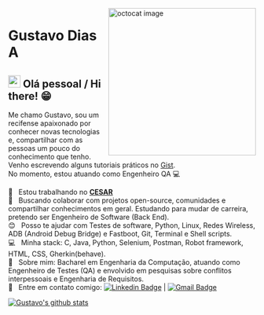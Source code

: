 <img align="right" width="300" height="300" src="https://i.ibb.co/cxqL8wp/octocat.png" alt="octocat image">

# Gustavo Dias A

##  <img src="https://media.giphy.com/media/hvRJCLFzcasrR4ia7z/giphy.gif" width="25px"> Olá pessoal / Hi there! 😁

Me chamo Gustavo, sou um recifense apaixonado por conhecer novas tecnologias e, compartilhar com as pessoas um pouco do conhecimento que tenho.  
Venho escrevendo alguns tutoriais práticos no [Gist](https://gist.github.com/gfda).  
No momento, estou atuando como Engenheiro QA :computer:

:orange_heart:  &nbsp; Estou trabalhando no [**CESAR**](https://www.cesar.org.br/)
 <br/> :rocket: &nbsp; Buscando colaborar com projetos open-source, comunidades e compartilhar conhecimentos em geral. Estudando para mudar de carreira, pretendo ser Engenheiro de Software (Back End).
 <br/> :blush: &nbsp; Posso te ajudar com Testes de software, Python, Linux, Redes Wireless, ADB (Android Debug Bridge) e Fastboot, Git, Terminal e Shell scripts.
 <br/> :computer: &nbsp; Minha stack: C, Java, Python, Selenium, Postman, Robot framework, HTML, CSS, Gherkin(behave).
 <br/> 💬  &nbsp; Sobre mim: Bacharel em Engenharia da Computação, atuando como Engenheiro de Testes (QA) e envolvido em pesquisas sobre conflitos interpessoais e Engenharia de Requisitos.
 <br/> :email: &nbsp; Entre em contato comigo: [![Linkedin Badge](https://img.shields.io/badge/-GustavoDiasA-blue?style=flat-square&logo=Linkedin&logoColor=white&link=https://www.linkedin.com/in/gustavo-dias-alexandre-543568157/)](https://www.linkedin.com/in/gustavo-dias-alexandre-543568157/)
|
[![Gmail Badge](https://img.shields.io/badge/-gfdiasa@gmail.com-c14438?style=flat-square&logo=Gmail&logoColor=white&link=mailto:tgmarinho@gmail.com)](mailto:gfdiasa@gmail.com)

[![Gustavo's github stats](https://github-readme-stats.vercel.app/api?username=gfda&show_icons=true&theme=dracula)](https://github.com/gfda/github-readme-stats)
